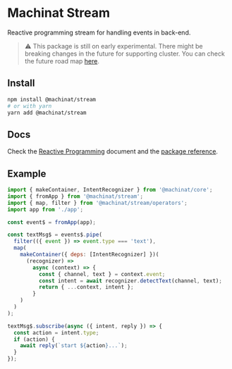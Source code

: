 # Machinat Stream

Reactive programming stream for handling events in back-end.

> ⚠ This package is still on early experimental. There might be breaking changes
> in the future for supporting cluster. You can check the future road map [here](https://machinat.com/docs/reactive-programming/#designs-and-road-map).

## Install

```bash
npm install @machinat/stream
# or with yarn
yarn add @machinat/stream
```

## Docs

Check the [Reactive Programming](https://machinat.com/docs/reactive-programming)
document and the [package reference](https://machinat.com/api/modules/stream.html).

## Example

```js
import { makeContainer, IntentRecognizer } from '@machinat/core';
import { fromApp } from '@machinat/stream';
import { map, filter } from '@machinat/stream/operators';
import app from './app';

const event$ = fromApp(app);

const textMsg$ = events$.pipe(
  filter(({ event }) => event.type === 'text'),
  map(
    makeContainer({ deps: [IntentRecognizer] })(
      (recognizer) =>
        async (context) => {
          const { channel, text } = context.event;
          const intent = await recognizer.detectText(channel, text);
          return { ...context, intent };
        }
    )
  )
);

textMsg$.subscribe(async ({ intent, reply }) => {
  const action = intent.type;
  if (action) {
    await reply(`start ${action}...`);
  }
});
```
